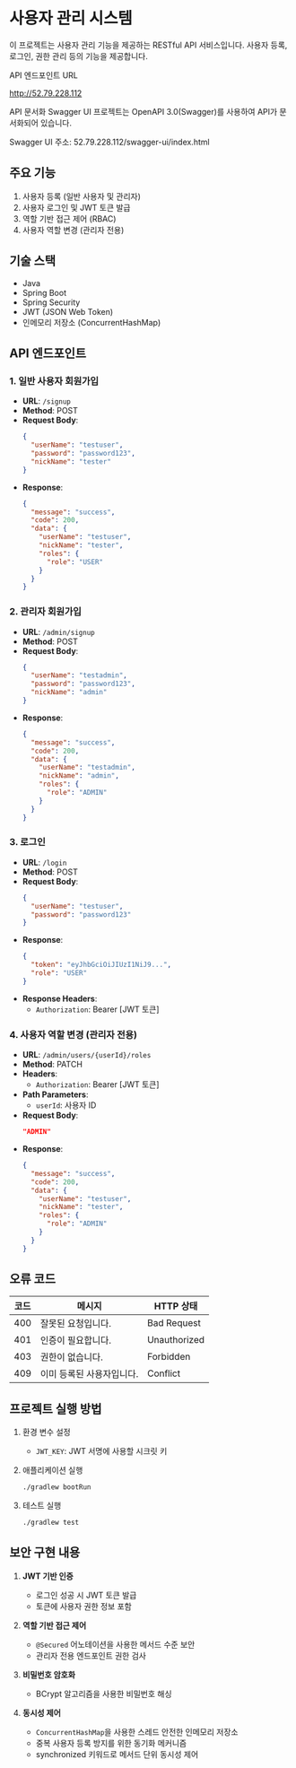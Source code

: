 # 사용자 관리 시스템

이 프로젝트는 사용자 관리 기능을 제공하는 RESTful API 서비스입니다. 사용자 등록, 로그인, 권한 관리 등의 기능을 제공합니다.

API 엔드포인트 URL

 http://52.79.228.112

API 문서화
Swagger UI
프로젝트는 OpenAPI 3.0(Swagger)를 사용하여 API가 문서화되어 있습니다.

Swagger UI 주소: 52.79.228.112/swagger-ui/index.html

## 주요 기능

1. 사용자 등록 (일반 사용자 및 관리자)
2. 사용자 로그인 및 JWT 토큰 발급
3. 역할 기반 접근 제어 (RBAC)
4. 사용자 역할 변경 (관리자 전용)

## 기술 스택

- Java
- Spring Boot
- Spring Security
- JWT (JSON Web Token)
- 인메모리 저장소 (ConcurrentHashMap)

## API 엔드포인트

### 1. 일반 사용자 회원가입
- **URL**: `/signup`
- **Method**: POST
- **Request Body**:
  ```json
  {
    "userName": "testuser",
    "password": "password123",
    "nickName": "tester"
  }
  ```
- **Response**: 
  ```json
  {
    "message": "success",
    "code": 200,
    "data": {
      "userName": "testuser",
      "nickName": "tester",
      "roles": {
        "role": "USER"
      }
    }
  }
  ```

### 2. 관리자 회원가입
- **URL**: `/admin/signup`
- **Method**: POST
- **Request Body**:
  ```json
  {
    "userName": "testadmin",
    "password": "password123",
    "nickName": "admin"
  }
  ```
- **Response**: 
  ```json
  {
    "message": "success",
    "code": 200,
    "data": {
      "userName": "testadmin",
      "nickName": "admin",
      "roles": {
        "role": "ADMIN"
      }
    }
  }
  ```

### 3. 로그인
- **URL**: `/login`
- **Method**: POST
- **Request Body**:
  ```json
  {
    "userName": "testuser",
    "password": "password123"
  }
  ```
- **Response**: 
  ```json
  {
    "token": "eyJhbGciOiJIUzI1NiJ9...",
    "role": "USER"
  }
  ```
- **Response Headers**:
  - `Authorization`: Bearer [JWT 토큰]

### 4. 사용자 역할 변경 (관리자 전용)
- **URL**: `/admin/users/{userId}/roles`
- **Method**: PATCH
- **Headers**:
  - `Authorization`: Bearer [JWT 토큰]
- **Path Parameters**:
  - `userId`: 사용자 ID
- **Request Body**:
  ```json
  "ADMIN"
  ```
- **Response**: 
  ```json
  {
    "message": "success",
    "code": 200,
    "data": {
      "userName": "testuser",
      "nickName": "tester",
      "roles": {
        "role": "ADMIN"
      }
    }
  }
  ```

## 오류 코드

| 코드 | 메시지 | HTTP 상태 |
|------|--------|-----------|
| 400 | 잘못된 요청입니다. | Bad Request |
| 401 | 인증이 필요합니다. | Unauthorized |
| 403 | 권한이 없습니다. | Forbidden |
| 409 | 이미 등록된 사용자입니다. | Conflict |

## 프로젝트 실행 방법

1. 환경 변수 설정
   - `JWT_KEY`: JWT 서명에 사용할 시크릿 키

2. 애플리케이션 실행
   ```bash
   ./gradlew bootRun
   ```

3. 테스트 실행
   ```bash
   ./gradlew test
   ```

## 보안 구현 내용

1. **JWT 기반 인증**
   - 로그인 성공 시 JWT 토큰 발급
   - 토큰에 사용자 권한 정보 포함

2. **역할 기반 접근 제어**
   - `@Secured` 어노테이션을 사용한 메서드 수준 보안
   - 관리자 전용 엔드포인트 권한 검사

3. **비밀번호 암호화**
   - BCrypt 알고리즘을 사용한 비밀번호 해싱

4. **동시성 제어**
   - `ConcurrentHashMap`을 사용한 스레드 안전한 인메모리 저장소
   - 중복 사용자 등록 방지를 위한 동기화 메커니즘
   - synchronized 키워드로 메서드 단위 동시성 제어
